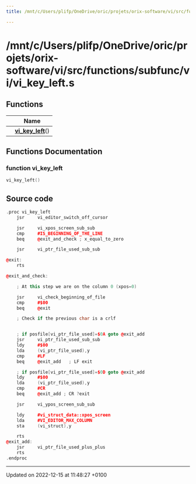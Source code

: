 ```yaml
---
title: /mnt/c/Users/plifp/OneDrive/oric/projets/orix-software/vi/src/functions/subfunc/vi/vi_key_left.s

---
```


# /mnt/c/Users/plifp/OneDrive/oric/projets/orix-software/vi/src/functions/subfunc/vi/vi_key_left.s



## Functions

|                | Name           |
| -------------- | -------------- |
| | **[vi_key_left](Files/vi__key__left_8s.md#function-vi-key-left)**() |


## Functions Documentation

### function vi_key_left

```cpp
vi_key_left()
```




## Source code

```cpp
.proc vi_key_left
    jsr     vi_editor_switch_off_cursor

    jsr     vi_xpos_screen_sub_sub
    cmp     #IS_BEGINNING_OF_THE_LINE
    beq     @exit_and_check ; x_equal_to_zero

    jsr     vi_ptr_file_used_sub_sub

@exit:
    rts

@exit_and_check:

    ; At this step we are on the column 0 (xpos=0)

    jsr     vi_check_beginning_of_file
    cmp     #$00
    beq     @exit

    ; Check if the previous char is a crlf


    ; if posfile[vi_ptr_file_used]=$0A goto @exit_add
    jsr     vi_ptr_file_used_sub_sub
    ldy     #$00
    lda     (vi_ptr_file_used),y
    cmp     #LF
    beq     @exit_add   ; LF exit

    ; if posfile[vi_ptr_file_used]=$0D goto @exit_add
    ldy     #$00
    lda     (vi_ptr_file_used),y
    cmp     #CR
    beq     @exit_add ; CR ?exit

    jsr     vi_ypos_screen_sub_sub

    ldy     #vi_struct_data::xpos_screen
    lda     #VI_EDITOR_MAX_COLUMN
    sta     (vi_struct),y

    rts
@exit_add:
    jsr     vi_ptr_file_used_plus_plus
    rts
.endproc
```


-------------------------------

Updated on 2022-12-15 at 11:48:27 +0100
